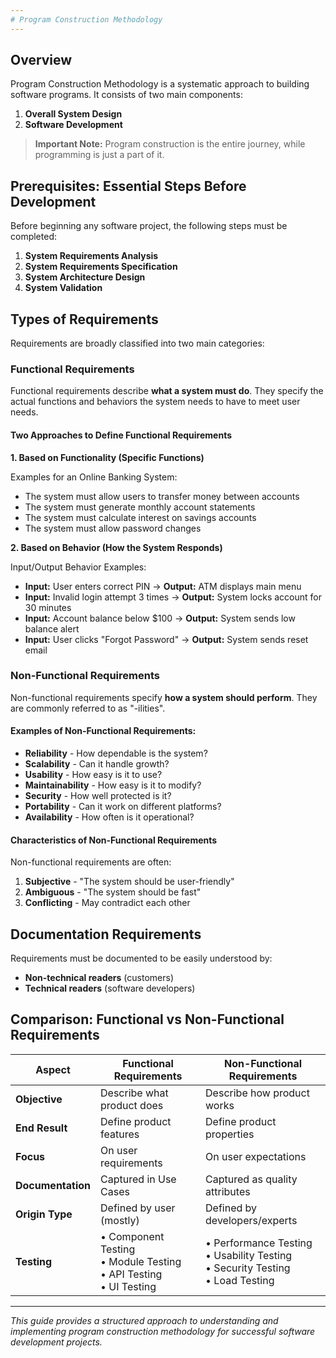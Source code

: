 ```yaml
---
# Program Construction Methodology
---
```

## Overview

Program Construction Methodology is a systematic approach to building software programs. It consists of two main components:

1. **Overall System Design**
2. **Software Development**

> **Important Note:** Program construction is the entire journey, while programming is just a part of it.

## Prerequisites: Essential Steps Before Development

Before beginning any software project, the following steps must be completed:

1. **System Requirements Analysis**
2. **System Requirements Specification**
3. **System Architecture Design**
4. **System Validation**

## Types of Requirements

Requirements are broadly classified into two main categories:

### Functional Requirements

Functional requirements describe **what a system must do**. They specify the actual functions and behaviors the system needs to have to meet user needs.

#### Two Approaches to Define Functional Requirements

**1. Based on Functionality (Specific Functions)**

Examples for an Online Banking System:
- The system must allow users to transfer money between accounts
- The system must generate monthly account statements
- The system must calculate interest on savings accounts
- The system must allow password changes

**2. Based on Behavior (How the System Responds)**

Input/Output Behavior Examples:
- **Input:** User enters correct PIN → **Output:** ATM displays main menu
- **Input:** Invalid login attempt 3 times → **Output:** System locks account for 30 minutes
- **Input:** Account balance below $100 → **Output:** System sends low balance alert
- **Input:** User clicks "Forgot Password" → **Output:** System sends reset email

### Non-Functional Requirements

Non-functional requirements specify **how a system should perform**. They are commonly referred to as "-ilities".

#### Examples of Non-Functional Requirements:

- **Reliability** - How dependable is the system?
- **Scalability** - Can it handle growth?
- **Usability** - How easy is it to use?
- **Maintainability** - How easy is it to modify?
- **Security** - How well protected is it?
- **Portability** - Can it work on different platforms?
- **Availability** - How often is it operational?

#### Characteristics of Non-Functional Requirements

Non-functional requirements are often:

1. **Subjective** - "The system should be user-friendly"
2. **Ambiguous** - "The system should be fast"
3. **Conflicting** - May contradict each other

## Documentation Requirements

Requirements must be documented to be easily understood by:
- **Non-technical readers** (customers)
- **Technical readers** (software developers)

## Comparison: Functional vs Non-Functional Requirements

| Aspect | Functional Requirements | Non-Functional Requirements |
|--------|------------------------|----------------------------|
| **Objective** | Describe what product does | Describe how product works |
| **End Result** | Define product features | Define product properties |
| **Focus** | On user requirements | On user expectations |
| **Documentation** | Captured in Use Cases | Captured as quality attributes |
| **Origin Type** | Defined by user (mostly) | Defined by developers/experts |
| **Testing** | • Component Testing<br>• Module Testing<br>• API Testing<br>• UI Testing | • Performance Testing<br>• Usability Testing<br>• Security Testing<br>• Load Testing |

---

*This guide provides a structured approach to understanding and implementing program construction methodology for successful software development projects.*

